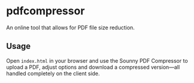 # pdfcompressor

An online tool that allows for PDF file size reduction.

## Usage

Open `index.html` in your browser and use the Sounny PDF Compressor to upload a PDF, adjust options and download a compressed version—all handled completely on the client side.
